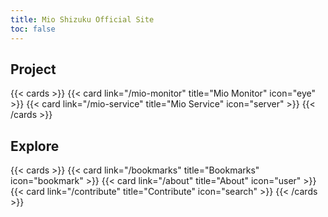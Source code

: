 ```yaml
---
title: Mio Shizuku Official Site
toc: false
---
```


## Project

{{< cards >}}
  {{< card link="/mio-monitor" title="Mio Monitor" icon="eye" >}}
  {{< card link="/mio-service" title="Mio Service" icon="server" >}}
{{< /cards >}}

## Explore

{{< cards >}}
  {{< card link="/bookmarks" title="Bookmarks" icon="bookmark" >}}
  {{< card link="/about" title="About" icon="user" >}}
  {{< card link="/contribute" title="Contribute" icon="search" >}}
{{< /cards >}}
